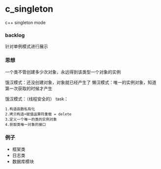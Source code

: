# c_singleton
c++ singleton mode

### backlog
针对单例模式进行展示

### 思想
一个类不管创建多少次对象，永远得到该类型一个对象的实例

饿汉模式：还没创建对象，对象就已经产生了
懒汉模式：唯一的实例对象，知道第一次获取的时候才产生


饿汉模式：（线程安全的）
task：
```
1.构造函数私有化 
2.拷贝构造+赋值运算符重载 = delete
3.定义一个唯一的类的实例对象
4.获取类唯一对象的接口
```

### 例子
- 框架类 
- 日志类
- 数据库模块